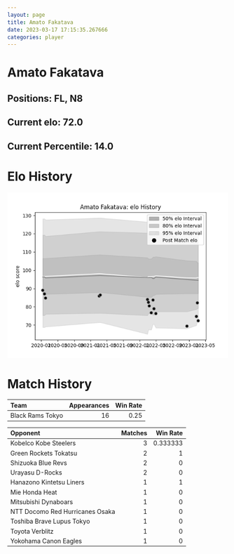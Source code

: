 ```yaml
---  
layout: page  
title: Amato Fakatava  
date: 2023-03-17 17:15:35.267666  
categories: player  
---
```

# Amato Fakatava

## Positions: FL, N8

## Current elo: 72.0

## Current Percentile: 14.0

# Elo History


![elo history](history_AmatoFakatava.png)
# Match History


| Team             |   Appearances |   Win Rate |
|:-----------------|--------------:|-----------:|
| Black Rams Tokyo |            16 |       0.25 |

| Opponent                        |   Matches |   Win Rate |
|:--------------------------------|----------:|-----------:|
| Kobelco Kobe Steelers           |         3 |   0.333333 |
| Green Rockets Tokatsu           |         2 |   1        |
| Shizuoka Blue Revs              |         2 |   0        |
| Urayasu D-Rocks                 |         2 |   0        |
| Hanazono Kintetsu Liners        |         1 |   1        |
| Mie Honda Heat                  |         1 |   0        |
| Mitsubishi Dynaboars            |         1 |   0        |
| NTT Docomo Red Hurricanes Osaka |         1 |   0        |
| Toshiba Brave Lupus Tokyo       |         1 |   0        |
| Toyota Verblitz                 |         1 |   0        |
| Yokohama Canon Eagles           |         1 |   0        |
